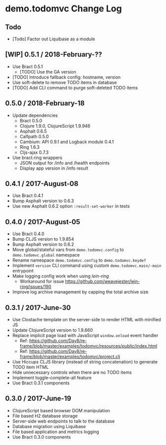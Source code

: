 # demo.todomvc Change Log

## Todo
- [Todo] Factor out Liquibase as a module


## [WIP] 0.5.1 / 2018-February-??

- Use Bract 0.5.1
  - [TODO] Use the GA version
- [TODO] Introduce fallback config: hostname, version
- Use soft-delete to remove TODO items in database
- [TODO] Add CLI command to purge soft-deleted TODO items


## 0.5.0 / 2018-February-18

- Update dependencies
  - Bract 0.5.0
  - Clojure 1.9.0, ClojureScript 1.9.946
  - Asphalt 0.6.5
  - Calfpath 0.5.0
  - Cambium: API 0.9.1 and Logback module 0.4.1
  - Ring 1.6.3
  - Cljs-ajax 0.7.3
- Use bract.ring wrappers
  - JSON output for /info and /health endpoints
  - Display app version in /info result


## 0.4.1 / 2017-August-08

- Use Bract 0.4.1
- Bump Asphalt version to 0.6.3
- Use new Asphalt 0.6.2 option `:result-set-worker` in tests


## 0.4.0 / 2017-August-05

- Use Bract 0.4.0
- Bump CLJS version to 1.9.854
- Bump Asphalt version to 0.6.2
- Move global/stateful vars from `demo.todomvc.config` to `demo.todomvc.global` namespace
- Rename namespace `demo.todomvc.config` to `demo.todomvc.keydef`
- Implement `version` CLI command using custom `demo.todomvc.main/-main` entrypoint
- Make logging config work when using _lein-ring_
  - Workaround for issue https://github.com/weavejester/lein-ring/issues/190
- Improve log archive management by capping the total archive size


## 0.3.1 / 2017-June-30

- Use Clostache template on the server-side to render HTML with minified JS
- Update ClojureScript version to 1.9.660
- Replace implicit page load with JavaScript `window.onload` event handler
  - Ref: https://github.com/Day8/re-frame/blob/master/examples/todomvc/resources/public/index.html
  - Ref: https://github.com/Day8/re-frame/blob/master/examples/todomvc/project.clj
- Use Hiccups CLJS library (instead of string concatenation) to generate TODO item HTML
- Hide unnecessary controls when there are no TODO items
- Implement toggle-complete-all feature
- Use Bract 0.3.1 components


## 0.3.0 / 2017-June-19

- ClojureScript based browser DOM manipulation
- File based H2 database storage
- Server-side web endpoints to talk to the database
- Database migration using Liquibase
- File based application and metrics logging
- Use Bract 0.3.0 components

